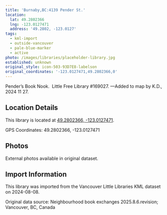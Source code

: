 ```yaml
---
title: 'Burnaby,BC:4139 Pender St.'
location:
  lat: 49.2802366
  lng: -123.0127471
  address: '49.2802, -123.0127'
tags:
  - kml-import
  - outside-vancouver
  - pale-blue-marker
  - active
photo: /images/libraries/placeholder-library.jpg
established: unknown
original_style: icon-503-93D7E8-labelson
original_coordinates: '-123.0127471,49.2802366,0'
---
```

Pender’s Book Nook.  
Little Free Library #169027.
—Added to map by K.D., 2024 11 27. 

## Location Details

This library is located at [49.2802366, -123.0127471](https://www.google.com/maps?q=49.2802366,-123.0127471).

GPS Coordinates: 49.2802366, -123.0127471

## Photos

External photos available in original dataset.

## Import Information

This library was imported from the Vancouver Little Libraries KML dataset on 2024-08-08.

Original data source: Neighbourhood book exchanges 2025.8.6.revision; Vancouver, BC, Canada
